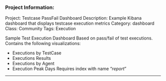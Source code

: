 ### Project Information:
Project: Testcase PassFail Dashboard
Description: Example Kibana dashboard that displays testcase execution metrics
Category: dashboard
Class: Community
Tags: Execution

Sample Test Execution Dashboard
Based on pass/fail of test executions.
Contains the following visualizations:
- Executions by TestCase
- Executions Results
- Executions by Agent
- Execution Peak Days
Requires index with name “*report*”



 ----